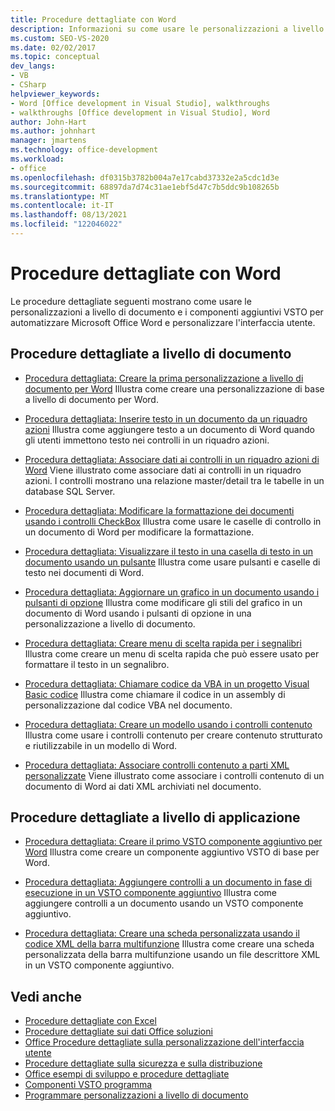 ```yaml
---
title: Procedure dettagliate con Word
description: Informazioni su come usare le personalizzazioni a livello di documento e VSTO componenti aggiuntivi per automatizzare Microsoft Word e personalizzare l'interfaccia utente.
ms.custom: SEO-VS-2020
ms.date: 02/02/2017
ms.topic: conceptual
dev_langs:
- VB
- CSharp
helpviewer_keywords:
- Word [Office development in Visual Studio], walkthroughs
- walkthroughs [Office development in Visual Studio], Word
author: John-Hart
ms.author: johnhart
manager: jmartens
ms.technology: office-development
ms.workload:
- office
ms.openlocfilehash: df0315b3782b004a7e17cabd37332e2a5cdc1d3e
ms.sourcegitcommit: 68897da7d74c31ae1ebf5d47c7b5ddc9b108265b
ms.translationtype: MT
ms.contentlocale: it-IT
ms.lasthandoff: 08/13/2021
ms.locfileid: "122046022"
---
```

# <a name="walkthroughs-using-word"></a>Procedure dettagliate con Word
  Le procedure dettagliate seguenti mostrano come usare le personalizzazioni a livello di documento e i componenti aggiuntivi VSTO per automatizzare Microsoft Office Word e personalizzare l'interfaccia utente.

## <a name="document-level-walkthroughs"></a>Procedure dettagliate a livello di documento
- [Procedura dettagliata: Creare la prima personalizzazione a livello di documento per Word](../vsto/walkthrough-creating-your-first-document-level-customization-for-word.md) Illustra come creare una personalizzazione di base a livello di documento per Word.

- [Procedura dettagliata: Inserire testo in un documento da un riquadro azioni](../vsto/walkthrough-inserting-text-into-a-document-from-an-actions-pane.md) Illustra come aggiungere testo a un documento di Word quando gli utenti immettono testo nei controlli in un riquadro azioni.

- [Procedura dettagliata: Associare dati ai controlli in un riquadro azioni di Word](../vsto/walkthrough-binding-data-to-controls-on-a-word-actions-pane.md) Viene illustrato come associare dati ai controlli in un riquadro azioni. I controlli mostrano una relazione master/detail tra le tabelle in un database SQL Server.

- [Procedura dettagliata: Modificare la formattazione dei documenti usando i controlli CheckBox](../vsto/walkthrough-changing-document-formatting-using-checkbox-controls.md) Illustra come usare le caselle di controllo in un documento di Word per modificare la formattazione.

- [Procedura dettagliata: Visualizzare il testo in una casella di testo in un documento usando un pulsante](../vsto/walkthrough-displaying-text-in-a-text-box-in-a-document-using-a-button.md) Illustra come usare pulsanti e caselle di testo nei documenti di Word.

- [Procedura dettagliata: Aggiornare un grafico in un documento usando i pulsanti di opzione](../vsto/walkthrough-updating-a-chart-in-a-document-using-radio-buttons.md) Illustra come modificare gli stili del grafico in un documento di Word usando i pulsanti di opzione in una personalizzazione a livello di documento.

- [Procedura dettagliata: Creare menu di scelta rapida per i segnalibri](../vsto/walkthrough-creating-shortcut-menus-for-bookmarks.md) Illustra come creare un menu di scelta rapida che può essere usato per formattare il testo in un segnalibro.

- [Procedura dettagliata: Chiamare codice da VBA in un progetto Visual Basic codice](../vsto/walkthrough-calling-code-from-vba-in-a-visual-basic-project.md) Illustra come chiamare il codice in un assembly di personalizzazione dal codice VBA nel documento.

- [Procedura dettagliata: Creare un modello usando i controlli contenuto](../vsto/walkthrough-creating-a-template-by-using-content-controls.md) Illustra come usare i controlli contenuto per creare contenuto strutturato e riutilizzabile in un modello di Word.

- [Procedura dettagliata: Associare controlli contenuto a parti XML personalizzate](../vsto/walkthrough-binding-content-controls-to-custom-xml-parts.md) Viene illustrato come associare i controlli contenuto di un documento di Word ai dati XML archiviati nel documento.

## <a name="application-level-walkthroughs"></a>Procedure dettagliate a livello di applicazione
- [Procedura dettagliata: Creare il primo VSTO componente aggiuntivo per Word](../vsto/walkthrough-creating-your-first-vsto-add-in-for-word.md) Illustra come creare un componente aggiuntivo VSTO di base per Word.

- [Procedura dettagliata: Aggiungere controlli a un documento in fase di esecuzione in un VSTO componente aggiuntivo](../vsto/walkthrough-adding-controls-to-a-document-at-run-time-in-a-vsto-add-in.md) Illustra come aggiungere controlli a un documento usando un VSTO componente aggiuntivo.

- [Procedura dettagliata: Creare una scheda personalizzata usando il codice XML della barra multifunzione](../vsto/walkthrough-creating-a-custom-tab-by-using-ribbon-xml.md) Illustra come creare una scheda personalizzata della barra multifunzione usando un file descrittore XML in un VSTO componente aggiuntivo.

## <a name="see-also"></a>Vedi anche
- [Procedure dettagliate con Excel](../vsto/walkthroughs-using-excel.md)
- [Procedure dettagliate sui dati Office soluzioni](../vsto/data-in-office-solutions-walkthroughs.md)
- [Office Procedure dettagliate sulla personalizzazione dell'interfaccia utente](../vsto/office-ui-customization-walkthroughs.md)
- [Procedure dettagliate sulla sicurezza e sulla distribuzione](../vsto/security-and-deployment-walkthroughs.md)
- [Office esempi di sviluppo e procedure dettagliate](../vsto/office-development-samples-and-walkthroughs.md)
- [Componenti VSTO programma](../vsto/programming-vsto-add-ins.md)
- [Programmare personalizzazioni a livello di documento](../vsto/programming-document-level-customizations.md)
